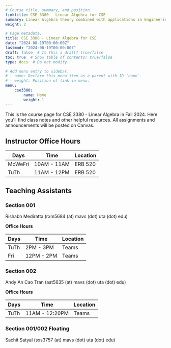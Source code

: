 ```yaml
---
# Course title, summary, and position.
linktitle: CSE 3380 - Linear Algebra for CSE
summary: Linear Algebra theory combined with applications in Engineering and Computer Science.
weight: 2

# Page metadata.
title: CSE 3380 - Linear Algebra for CSE
date: "2024-08-19T00:00:00Z"
lastmod: "2024-08-19T00:00:00Z"
draft: false  # Is this a draft? true/false
toc: true  # Show table of contents? true/false
type: docs  # Do not modify.

# Add menu entry to sidebar.
# - name: Declare this menu item as a parent with ID `name`.
# - weight: Position of link in menu.
menu:
    cse3380:
        name: Home
        weight: 1
---
```


This is the course page for CSE 3380 - Linear Algebra in Fall 2024. Here you'll find class notes and other helpful resources. All assignments and announcements will be posted on Canvas.

## Instructor Office Hours

| Days    | Time        | Location |
| ------- | ----------- | -------- |
| MoWeFri | 10AM - 11AM | ERB 520  |
| TuTh    | 11AM - 12PM | ERB 520  |

## Teaching Assistants

### Section 001

Rishabh Mediratta (rxm5684 (at) mavs (dot) uta (dot) edu)

**Office Hours**

| Days | Time       | Location |
| ---- | ---------- | -------- |
| TuTh | 2PM - 3PM  | Teams    |
| Fri  | 12PM - 2PM | Teams    |

### Section 002

Andy An Cao Tran (aat5635 (at) mavs (dot) uta (dot) edu)

**Office Hours**

| Days | Time           | Location |
| ---- | -------------- | -------- |
| TuTh | 11AM - 12:20PM | Teams    |

### Section 001/002 Floating

Sachit Satyal (sxs3757 (at) mavs (dot) uta (dot) edu)
